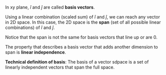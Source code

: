 In xy plane, $\hat{i}$ and $\hat{j}$ are called **basis vectors**. 

Using a linear combination (scaled sum) of $\hat{i}$ and $\hat{j}$, we can reach any vector in 2D space. In this case, the 2D space is the **span** (set of all possible linear combinations) of $\hat{i}$ and $\hat{j}$. 

Notice that the span is not the same for basis vectors that line up or are 0.

The property that describes a basis vector that adds another dimension to span is **linear independence**. 

**Technical definition of basis**: The basis of a vector sdpace is a set of linearly independent vectors that span the full space.